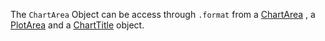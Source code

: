 The `ChartArea` Object can be access through `.format` from a [ChartArea](https://github.com/ReneNyffenegger/runVBAFilesInOffice/tree/master/Excel/ObjectModel/ChartArea)
, a [PlotArea](https://github.com/ReneNyffenegger/runVBAFilesInOffice/tree/master/Excel/ObjectModel/PlotArea) 
and a [ChartTitle](https://github.com/ReneNyffenegger/runVBAFilesInOffice/tree/master/Excel/ObjectModel/ChartTitle) object.
